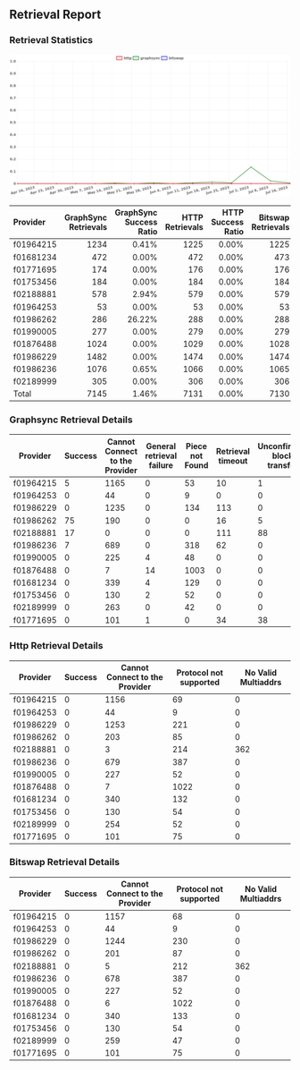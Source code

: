 ## Retrieval Report
### Retrieval Statistics
<img src="https://raw.githubusercontent.com/data-preservation-programs/filplus-checker-assets/main/filecoin-project/filecoin-plus-large-datasets/issues/940/1689750654129.png"/>

| Provider  | GraphSync Retrievals | GraphSync Success Ratio | HTTP Retrievals | HTTP Success Ratio | Bitswap Retrievals | Bitswap Success Ratio |
| :-------- | -------------------: | ----------------------: | --------------: | -----------------: | -----------------: | --------------------: |
| f01964215 |                 1234 |                   0.41% |            1225 |              0.00% |               1225 |                 0.00% |
| f01681234 |                  472 |                   0.00% |             472 |              0.00% |                473 |                 0.00% |
| f01771695 |                  174 |                   0.00% |             176 |              0.00% |                176 |                 0.00% |
| f01753456 |                  184 |                   0.00% |             184 |              0.00% |                184 |                 0.00% |
| f02188881 |                  578 |                   2.94% |             579 |              0.00% |                579 |                 0.00% |
| f01964253 |                   53 |                   0.00% |              53 |              0.00% |                 53 |                 0.00% |
| f01986262 |                  286 |                  26.22% |             288 |              0.00% |                288 |                 0.00% |
| f01990005 |                  277 |                   0.00% |             279 |              0.00% |                279 |                 0.00% |
| f01876488 |                 1024 |                   0.00% |            1029 |              0.00% |               1028 |                 0.00% |
| f01986229 |                 1482 |                   0.00% |            1474 |              0.00% |               1474 |                 0.00% |
| f01986236 |                 1076 |                   0.65% |            1066 |              0.00% |               1065 |                 0.00% |
| f02189999 |                  305 |                   0.00% |             306 |              0.00% |                306 |                 0.00% |
| Total     |                 7145 |                   1.46% |            7131 |              0.00% |               7130 |                 0.00% |

### Graphsync Retrieval Details
| Provider  | Success | Cannot Connect to the Provider | General retrieval failure | Piece not Found | Retrieval timeout | Unconfirmed block transfer | No Valid Multiaddrs |
| --------- | ------- | ------------------------------ | ------------------------- | --------------- | ----------------- | -------------------------- | ------------------- |
| f01964215 | 5       | 1165                           | 0                         | 53              | 10                | 1                          | 0                   |
| f01964253 | 0       | 44                             | 0                         | 9               | 0                 | 0                          | 0                   |
| f01986229 | 0       | 1235                           | 0                         | 134             | 113               | 0                          | 0                   |
| f01986262 | 75      | 190                            | 0                         | 0               | 16                | 5                          | 0                   |
| f02188881 | 17      | 0                              | 0                         | 0               | 111               | 88                         | 362                 |
| f01986236 | 7       | 689                            | 0                         | 318             | 62                | 0                          | 0                   |
| f01990005 | 0       | 225                            | 4                         | 48              | 0                 | 0                          | 0                   |
| f01876488 | 0       | 7                              | 14                        | 1003            | 0                 | 0                          | 0                   |
| f01681234 | 0       | 339                            | 4                         | 129             | 0                 | 0                          | 0                   |
| f01753456 | 0       | 130                            | 2                         | 52              | 0                 | 0                          | 0                   |
| f02189999 | 0       | 263                            | 0                         | 42              | 0                 | 0                          | 0                   |
| f01771695 | 0       | 101                            | 1                         | 0               | 34                | 38                         | 0                   |

### Http Retrieval Details
| Provider  | Success | Cannot Connect to the Provider | Protocol not supported | No Valid Multiaddrs |
| --------- | ------- | ------------------------------ | ---------------------- | ------------------- |
| f01964215 | 0       | 1156                           | 69                     | 0                   |
| f01964253 | 0       | 44                             | 9                      | 0                   |
| f01986229 | 0       | 1253                           | 221                    | 0                   |
| f01986262 | 0       | 203                            | 85                     | 0                   |
| f02188881 | 0       | 3                              | 214                    | 362                 |
| f01986236 | 0       | 679                            | 387                    | 0                   |
| f01990005 | 0       | 227                            | 52                     | 0                   |
| f01876488 | 0       | 7                              | 1022                   | 0                   |
| f01681234 | 0       | 340                            | 132                    | 0                   |
| f01753456 | 0       | 130                            | 54                     | 0                   |
| f02189999 | 0       | 254                            | 52                     | 0                   |
| f01771695 | 0       | 101                            | 75                     | 0                   |

### Bitswap Retrieval Details
| Provider  | Success | Cannot Connect to the Provider | Protocol not supported | No Valid Multiaddrs |
| --------- | ------- | ------------------------------ | ---------------------- | ------------------- |
| f01964215 | 0       | 1157                           | 68                     | 0                   |
| f01964253 | 0       | 44                             | 9                      | 0                   |
| f01986229 | 0       | 1244                           | 230                    | 0                   |
| f01986262 | 0       | 201                            | 87                     | 0                   |
| f02188881 | 0       | 5                              | 212                    | 362                 |
| f01986236 | 0       | 678                            | 387                    | 0                   |
| f01990005 | 0       | 227                            | 52                     | 0                   |
| f01876488 | 0       | 6                              | 1022                   | 0                   |
| f01681234 | 0       | 340                            | 133                    | 0                   |
| f01753456 | 0       | 130                            | 54                     | 0                   |
| f02189999 | 0       | 259                            | 47                     | 0                   |
| f01771695 | 0       | 101                            | 75                     | 0                   |
